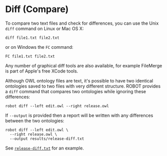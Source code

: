 # Diff (Compare)

To compare two text files and check for differences, you can use the Unix `diff` command on Linux or Mac OS X:

    diff file1.txt file2.txt

or on Windows the `FC` command:

    FC file1.txt file2.txt

Any number of graphical diff tools are also available, for example FileMerge is part of Apple's free XCode tools.

Although OWL ontology files are text, it's possible to have two identical ontologies saved to two files with very different structure. ROBOT provides a `diff` command that compares two ontologies while ignoring these differences:

    robot diff --left edit.owl --right release.owl

If `--output` is provided then a report will be written with any differences between the two ontologies:

    robot diff --left edit.owl \
      --right release.owl \
      --output results/release-diff.txt

See <a href="/compare/release-diff.txt" target="_blank">`release-diff.txt`</a> for an example.